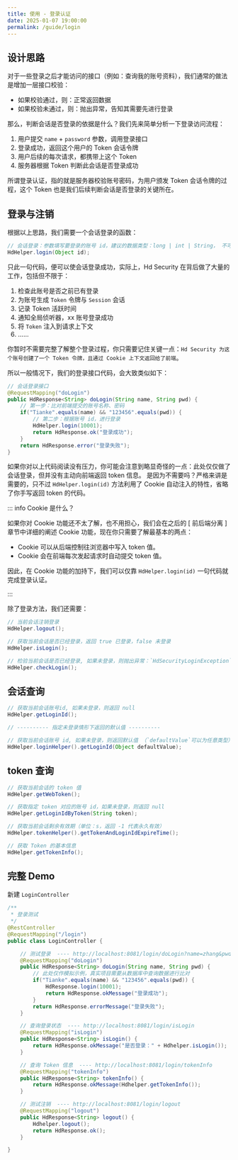 ```yaml
---
title: 使用 - 登录认证
date: 2025-01-07 19:00:00
permalink: /guide/login
---
```


## 设计思路

对于一些登录之后才能访问的接口（例如：查询我的账号资料），我们通常的做法是增加一层接口校验：

- 如果校验通过，则：正常返回数据
- 如果校验未通过，则：抛出异常，告知其需要先进行登录

那么，判断会话是否登录的依据是什么？我们先来简单分析一下登录访问流程：

1. 用户提交 `name` + `password` 参数，调用登录接口
2. 登录成功，返回这个用户的 Token 会话令牌
3. 用户后续的每次请求，都携带上这个 Token
4. 服务器根据 Token 判断此会话是否登录成功

所谓登录认证，指的就是服务器校验账号密码，为用户颁发 Token 会话令牌的过程，这个 Token 也是我们后续判断会话是否登录的关键所在。

## 登录与注销

根据以上思路，我们需要一个会话登录的函数：

```java
// 会话登录：参数填写要登录的账号 id，建议的数据类型：long | int | String， 不可以传入复杂类型，如：User、Admin 等等
HdHelper.login(Object id);
```

只此一句代码，便可以使会话登录成功，实际上，Hd Security 在背后做了大量的工作，包括但不限于：

1. 检查此账号是否之前已有登录
2. 为账号生成 `Token` 令牌与 `Session` 会话
3. 记录 Token 活跃时间
4. 通知全局侦听器，xx 账号登录成功
5. 将 `Token` 注入到请求上下文
6. ……

你暂时不需要完整了解整个登录过程，你只需要记住关键一点：`Hd Security 为这个账号创建了一个 Token 令牌，且通过 Cookie 上下文返回给了前端`。

所以一般情况下，我们的登录接口代码，会大致类似如下：

```java
// 会话登录接口
@RequestMapping("doLogin")
public HdResponse<String> doLogin(String name, String pwd) {
    // 第一步：比对前端提交的账号名称、密码
    if("Tianke".equals(name) && "123456".equals(pwd)) {
        // 第二步：根据账号 id，进行登录
        HdHelper.login(10001);
        return HdResponse.ok("登录成功");
    }
    return HdResponse.error("登录失败");
}
```

如果你对以上代码阅读没有压力，你可能会注意到略显奇怪的一点：此处仅仅做了会话登录，但并没有主动向前端返回 token 信息。 是因为不需要吗？严格来讲是需要的，只不过 `HdHelper.login(id)` 方法利用了 Cookie 自动注入的特性，省略了你手写返回 token 的代码。

::: info Cookie 是什么？

如果你对 Cookie 功能还不太了解，也不用担心，我们会在之后的 [ 前后端分离 ] 章节中详细的阐述 Cookie 功能，现在你只需要了解最基本的两点：

- Cookie 可以从后端控制往浏览器中写入 token 值。
- Cookie 会在前端每次发起请求时自动提交 token 值。

因此，在 Cookie 功能的加持下，我们可以仅靠 `HdHelper.login(id)` 一句代码就完成登录认证。

:::

除了登录方法，我们还需要：

```java
// 当前会话注销登录
HdHelper.logout();

// 获取当前会话是否已经登录，返回 true 已登录，false 未登录
HdHelper.isLogin();

// 检验当前会话是否已经登录, 如果未登录，则抛出异常：`HdSecurityLoginException`
HdHelper.checkLogin();
```

## 会话查询

```java
// 获取当前会话账号id, 如果未登录，则返回 null
HdHelper.getLoginId();

// ---------- 指定未登录情形下返回的默认值 ----------

// 获取当前会话账号 id, 如果未登录，则返回默认值 （`defaultValue`可以为任意类型）
HdHelper.loginHelper().getLoginId(Object defaultValue);
```

## token 查询

```java
// 获取当前会话的 token 值
HdHelper.getWebToken();

// 获取指定 token 对应的账号 id，如果未登录，则返回 null
HdHelper.getLoginIdByToken(String token);

// 获取当前会话剩余有效期（单位：s，返回 -1 代表永久有效）
HdHelper.tokenHelper().getTokenAndLoginIdExpireTime();

// 获取 Token 的基本信息
HdHelper.getTokenInfo();
```

## 完整 Demo

新建 `LoginController`

```java
/**
 * 登录测试
 */
@RestController
@RequestMapping("/login")
public class LoginController {

    // 测试登录  ---- http://localhost:8081/login/doLogin?name=zhang&pwd=123456
    @RequestMapping("doLogin")
    public HdResponse<String> doLogin(String name, String pwd) {
        // 此处仅作模拟示例，真实项目需要从数据库中查询数据进行比对
        if("Tianke".equals(name) && "123456".equals(pwd)) {
            HdResponse.login(10001);
            return HdResponse.okMessage("登录成功");
        }
        return HdResponse.errorMessage("登录失败");
    }

    // 查询登录状态  ---- http://localhost:8081/login/isLogin
    @RequestMapping("isLogin")
    public HdResponse<String> isLogin() {
        return HdResponse.okMessage("是否登录：" + Hdhelper.isLogin());
    }

    // 查询 Token 信息  ---- http://localhost:8081/login/tokenInfo
    @RequestMapping("tokenInfo")
    public HdResponse<String> tokenInfo() {
        return HdResponse.okMessage(Hdhelper.getTokenInfo());
    }

    // 测试注销  ---- http://localhost:8081/login/logout
    @RequestMapping("logout")
    public HdResponse<String> logout() {
        Hdhelper.logout();
        return HdResponse.ok();
    }

}
```
